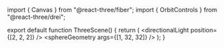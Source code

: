 import { Canvas } from "@react-three/fiber";
import { OrbitControls } from "@react-three/drei";

export default function ThreeScene() {
  return (
    <Canvas>
      <OrbitControls />
      <ambientLight intensity={0.5} />
      <directionalLight position={[2, 2, 2]} />
      <mesh>
        <sphereGeometry args={[1, 32, 32]} />
        <meshStandardMaterial color="cyan" />
      </mesh>
    </Canvas>
  );
}
